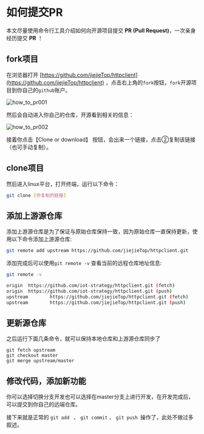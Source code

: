 # 如何提交PR

本文尽量使用命令行工具介绍如何向开源项目提交 **PR (Pull Request)**，一次亲身经历提交 **PR** ！

## fork项目

在浏览器打开 [https://github.com/jiejieTop/httpclient](https://github.com/jiejieTop/httpclient) ，点击右上角的`fork`按钮，`fork`开源项目到你自己的`github`账户。

![how_to_pr001](http://qiniu.jiejie01.top/how_to_pr001.png)

然后会自动进入你自己的仓库，开源看到相关的信息：

![how_to_pr002](http://qiniu.jiejie01.top/how_to_pr002.png)

接着你点击【Clone or download】 按钮，会出来一个链接，点击②复制该链接（也可手动复制）。

## clone项目

然后进入linux平台，打开终端，运行以下命令：

```bash
git clone [你复制的链接]
```

## 添加上游源仓库

添加上游源仓库是为了保证与原始仓库保持一致，因为原始仓库一直保持更新，使用以下命令添加上游源仓库:

```bash
git remote add upstream https://github.com/jiejieTop/httpclient.git
```

添加完成后可以使用`git remote -v` 查看当前的远程仓库地址信息:

```bash
git remote -v

origin  https://github.com/iot-strategy/httpclient.git (fetch)
origin  https://github.com/iot-strategy/httpclient.git (push)
upstream        https://github.com/jiejieTop/httpclient.git (fetch)
upstream        https://github.com/jiejieTop/httpclient.git (push)
```

## 更新源仓库

之后运行下面几条命令，就可以保持本地仓库和上游源仓库同步了

```
git fetch upstream
git checkout master
git merge upstream/master
```

## 修改代码，添加新功能

你可以选择切换分支开发也可以选择在master分支上进行开发，在开发完成后，可以提交到你自己的远端仓库。

接下来就是正常的 `git add ` 、 `git commit` 、 `git push `操作了，此处不做过多叙述。






